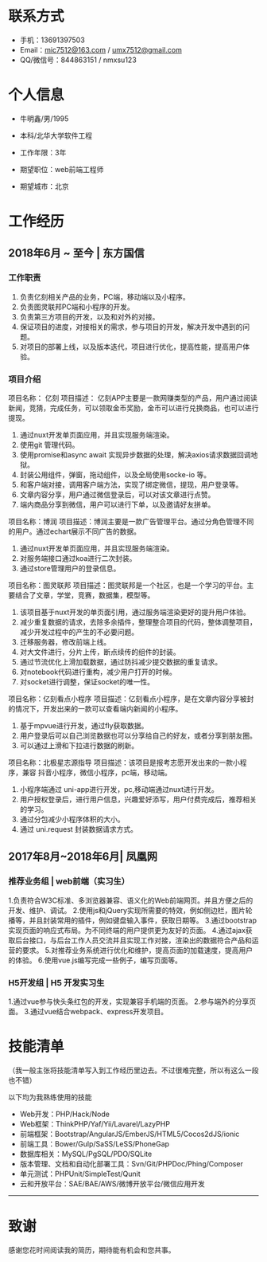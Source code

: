 
# 联系方式


- 手机：13691397503
- Email：mic7512@163.com / umx7512@gmail.com
- QQ/微信号：844863151 / nmxsu123


# 个人信息

 - 牛明鑫/男/1995 
 - 本科/北华大学软件工程 
 - 工作年限：3年

 - 期望职位：web前端工程师
 - 期望城市：北京

# 工作经历

## 2018年6月 ~ 至今 | 东方国信
### 工作职责
1. 负责亿刻相关产品的业务，PC端，移动端以及小程序。
2. 负责图灵联邦PC端和小程序的开发。
3. 负责第三方项目的开发，以及和对外的对接。
4. 保证项目的进度，对接相关的需求，参与项目的开发，解决开发中遇到的问题。
4. 对项目的部署上线，以及版本迭代，项目进行优化，提高性能，提高用户体验。

### 项目介绍
项目名称： 亿刻
项目描述： 亿刻APP主要是一款网赚类型的产品，用户通过阅读新闻，竞猜，完成任务，可以领取金币奖励，金币可以进行兑换商品，也可以进行提现。
1. 通过nuxt开发单页面应用，并且实现服务端渲染。
2. 使用git 管理代码。
3. 使用promise和async await 实现异步数据的处理，解决axios请求数据回调地狱。
4. 封装公用组件，弹窗，拖动组件，以及全局使用socke-io 等。
5. 和客户端对接，调用客户端方法，实现了绑定微信，提现，用户登录等。
6. 文章内容分享，用户通过微信登录后，可以对该文章进行点赞。
7. 端内商品分享到微信，用户可以进行下单，以及邀请好友拼单。

项目名称：博润
项目描述：博润主要是一款广告管理平台。通过分角色管理不同的用户。通过echart展示不同广告的数据。
1. 通过nuxt开发单页面应用，并且实现服务端渲染。
2. 对服务端接口通过koa进行二次封装。
3. 通过store管理用户的登录信息。

项目名称：图灵联邦
项目描述：图灵联邦是一个社区，也是一个学习的平台。主要结合了文章，学堂，竞赛，数据集，模型等。
1. 该项目基于nuxt开发的单页面引用，通过服务端渲染更好的提升用户体验。
2. 减少重复数据的请求，去除多余插件，整理整合项目的代码，整体调整项目，减少开发过程中的产生的不必要问题。
3. 迁移服务器，修改前端上线。
4. 对大文件进行，分片上传，断点续传的组件的封装。
5. 通过节流优化上滑加载数据，通过防抖减少提交数据的重复请求。
6. 对notebook代码进行重构，减少用户打开的时候。
7. 对socket进行调整，保证socket的唯一性。

项目名称：亿刻看点小程序
项目描述：亿刻看点小程序，是在文章内容分享被封的情况下，开发出来的一款可以查看端内新闻的小程序。
1. 基于mpvue进行开发，通过fly获取数据。
2. 用户登录后可以自己浏览数据也可以分享给自己的好友，或者分享到朋友圈。
3. 可以通过上滑和下拉进行数据的刷新。

项目名称：北极星志源指导
项目描述：该项目是报考志愿开发出来的一款小程序，兼容 抖音小程序，微信小程序，pc端，移动端。
1. 小程序端通过 uni-app进行开发，pc,移动端通过nuxt进行开发。
2. 用户授权登录后，进行用户信息，兴趣爱好添写，用户付费完成后，推荐相关的学习。
3. 通过分包减少小程序体积的大小。
4. 通过 uni.request 封装数据请求方式。

## 2017年8月~2018年6月| 凤凰网 
### 推荐业务组 | web前端（实习生）

1.负责符合W3C标准、多浏览器兼容、语义化的Web前端网页。并且方便之后的开发、维护、调试。
2.使用js和jQuery实现所需要的特效，例如侧边栏，图片轮播等，并且封装常用的插件，例如键盘输入事件，获取日期等。
3.通过bootstrap实现页面的响应式布局。为不同终端的用户提供更为友好的页面。
4.通过ajax获取后台接口，与后台工作人员交流并且实现工作对接，渲染出的数据符合产品和运营的要求。
5.对推荐业务系统进行优化和维护，提高页面的加载速度，提高用户的体验。
6.使用vue.js编写完成一些例子，编写页面等。

### H5开发组 | H5 开发实习生
1.通过vue参与快头条红包的开发，实现兼容手机端的页面。
2.参与端外的分享页面。
3.通过vue结合webpack、express开发项目。
  
# 技能清单
（我一般主张将技能清单写入到工作经历里边去。不过很难完整，所以有这么一段也不错）

以下均为我熟练使用的技能

- Web开发：PHP/Hack/Node
- Web框架：ThinkPHP/Yaf/Yii/Lavarel/LazyPHP
- 前端框架：Bootstrap/AngularJS/EmberJS/HTML5/Cocos2dJS/ionic
- 前端工具：Bower/Gulp/SaSS/LeSS/PhoneGap
- 数据库相关：MySQL/PgSQL/PDO/SQLite
- 版本管理、文档和自动化部署工具：Svn/Git/PHPDoc/Phing/Composer
- 单元测试：PHPUnit/SimpleTest/Qunit
- 云和开放平台：SAE/BAE/AWS/微博开放平台/微信应用开发
      
---      
# 致谢
感谢您花时间阅读我的简历，期待能有机会和您共事。
      
